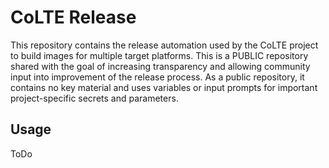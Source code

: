 CoLTE Release
=============

This repository contains the release automation used by the CoLTE project to
build images for multiple target platforms. This is a PUBLIC repository shared
with the goal of increasing transparency and allowing community input into
improvement of the release process. As a public repository, it contains no key
material and uses variables or input prompts for important project-specific
secrets and parameters.

Usage
-----

ToDo